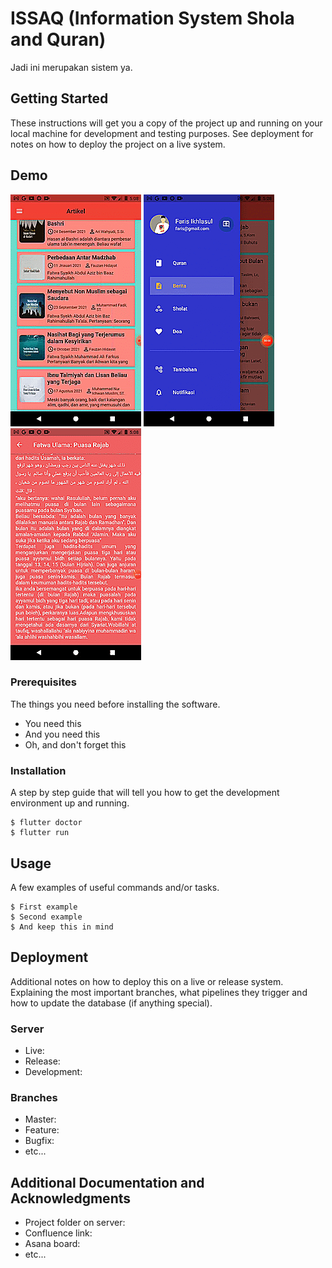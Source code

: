 # ISSAQ (Information System Shola and Quran)

Jadi ini merupakan sistem ya.

## Getting Started

These instructions will get you a copy of the project up and running on your local machine for development and testing purposes. See deployment for notes on how to deploy the project on a live system.

## Demo
![](gif/listcek1.gif)
![](gif/listcek2.gif)
![](gif/listcek3.gif)


### Prerequisites

The things you need before installing the software.

* You need this
* And you need this
* Oh, and don't forget this

### Installation

A step by step guide that will tell you how to get the development environment up and running.

```
$ flutter doctor
$ flutter run

```

## Usage

A few examples of useful commands and/or tasks.

```
$ First example
$ Second example
$ And keep this in mind
```

## Deployment

Additional notes on how to deploy this on a live or release system. Explaining the most important branches, what pipelines they trigger and how to update the database (if anything special).

### Server

* Live:
* Release:
* Development:

### Branches

* Master:
* Feature:
* Bugfix:
* etc...

## Additional Documentation and Acknowledgments

* Project folder on server:
* Confluence link:
* Asana board:
* etc...
